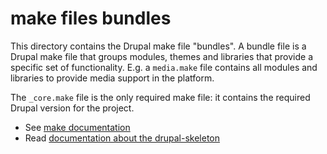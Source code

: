 # make files bundles

This directory contains the Drupal make file "bundles". A bundle file is a
Drupal make file that groups modules, themes and libraries that provide a
specific set of functionality. E.g. a `media.make` file contains all modules and
libraries to provide media support in the platform.

The `_core.make` file is the only required make file: it contains the required
Drupal version for the project.


- See [make documentation][link-config-make]
- Read [documentation about the drupal-skeleton][link-documentation]



[link-config-make]: ../../bin/docs/config-make.sh
[link-documentation]: ../../bin/docs/README.md
